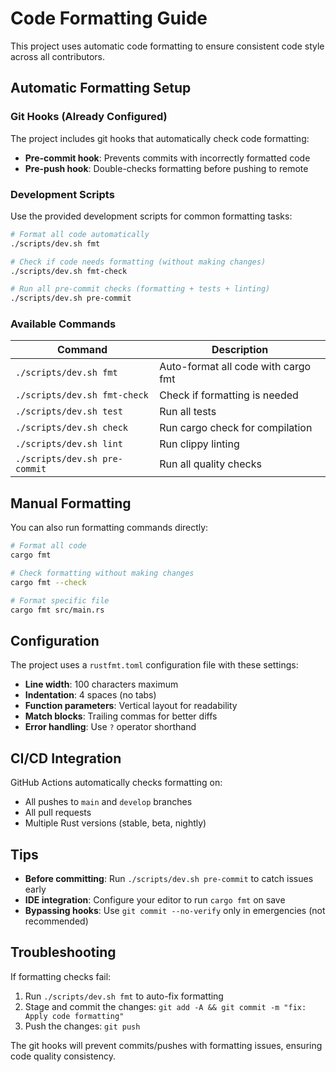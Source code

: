 # Code Formatting Guide

This project uses automatic code formatting to ensure consistent code style across all contributors.

## Automatic Formatting Setup

### Git Hooks (Already Configured)

The project includes git hooks that automatically check code formatting:

- **Pre-commit hook**: Prevents commits with incorrectly formatted code
- **Pre-push hook**: Double-checks formatting before pushing to remote

### Development Scripts

Use the provided development scripts for common formatting tasks:

```bash
# Format all code automatically
./scripts/dev.sh fmt

# Check if code needs formatting (without making changes)
./scripts/dev.sh fmt-check

# Run all pre-commit checks (formatting + tests + linting)
./scripts/dev.sh pre-commit
```

### Available Commands

| Command | Description |
|---------|-------------|
| `./scripts/dev.sh fmt` | Auto-format all code with cargo fmt |
| `./scripts/dev.sh fmt-check` | Check if formatting is needed |
| `./scripts/dev.sh test` | Run all tests |
| `./scripts/dev.sh check` | Run cargo check for compilation |
| `./scripts/dev.sh lint` | Run clippy linting |
| `./scripts/dev.sh pre-commit` | Run all quality checks |

## Manual Formatting

You can also run formatting commands directly:

```bash
# Format all code
cargo fmt

# Check formatting without making changes
cargo fmt --check

# Format specific file
cargo fmt src/main.rs
```

## Configuration

The project uses a `rustfmt.toml` configuration file with these settings:

- **Line width**: 100 characters maximum
- **Indentation**: 4 spaces (no tabs)
- **Function parameters**: Vertical layout for readability
- **Match blocks**: Trailing commas for better diffs
- **Error handling**: Use `?` operator shorthand

## CI/CD Integration

GitHub Actions automatically checks formatting on:

- All pushes to `main` and `develop` branches
- All pull requests
- Multiple Rust versions (stable, beta, nightly)

## Tips

- **Before committing**: Run `./scripts/dev.sh pre-commit` to catch issues early
- **IDE integration**: Configure your editor to run `cargo fmt` on save
- **Bypassing hooks**: Use `git commit --no-verify` only in emergencies (not recommended)

## Troubleshooting

If formatting checks fail:

1. Run `./scripts/dev.sh fmt` to auto-fix formatting
2. Stage and commit the changes: `git add -A && git commit -m "fix: Apply code formatting"`
3. Push the changes: `git push`

The git hooks will prevent commits/pushes with formatting issues, ensuring code quality consistency.

